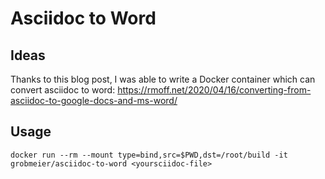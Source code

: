 # Asciidoc to Word

## Ideas

Thanks to this blog post, I was able to write a Docker container which can convert asciidoc to word:
https://rmoff.net/2020/04/16/converting-from-asciidoc-to-google-docs-and-ms-word/

## Usage

```
docker run --rm --mount type=bind,src=$PWD,dst=/root/build -it  grobmeier/asciidoc-to-word <yoursciidoc-file>
```

